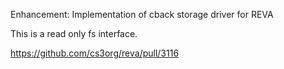 Enhancement: Implementation of cback storage driver for REVA

This is a read only fs interface.

https://github.com/cs3org/reva/pull/3116